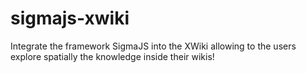 sigmajs-xwiki
=============

Integrate the framework SigmaJS into the XWiki allowing to the users explore spatially the knowledge inside their wikis!
